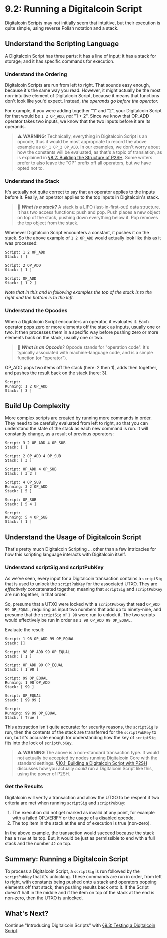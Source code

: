 # 9.2: Running a Digitalcoin Script

Digitalcoin Scripts may not initially seem that intuitive, but their execution is quite simple, using reverse Polish notation and a stack.

## Understand the Scripting Language

A Digitalcoin Script has three parts: it has a line of input; it has a stack for storage; and it has specific commands for execution.

### Understand the Ordering

Digitalcoin Scripts are run from left to right. That sounds easy enough, because it's the same way you read. However, it might actually be the most non-intuitive element of Digitalcoin Script, because it means that functions don't look like you'd expect. Instead, _the operands go before the operator._

For example, if you were adding together "1" and "2", your Digitalcoin Script for that would be `1 2 OP_ADD`, _not_ "1 + 2". Since we know that OP_ADD operator takes two inputs, we know that the two inputs before it are its operands.

> :warning: **WARNING:** Technically, everything in Digitalcoin Script is an opcode, thus it would be most appropriate to record the above example as `OP_1 OP_2 OP_ADD`. In our examples, we don't worry about how the constants will be evaluated, as that's a topic of translation, as is explained in [§8.2: Building the Structure of P2SH](08_2_Building_the_Structure_of_P2SH.md). Some writers prefer to also leave the "OP" prefix off all operators, but we have opted not to.

### Understand the Stack

It's actually not quite correct to say that an operator applies to the inputs before it. Really, an operator applies to the top inputs in Digitalcoin's stack.

> :book: ***What is a stack?*** A stack is a LIFO (last-in-first-out) data structure. It has two access functions: push and pop. Push places a new object on top of the stack, pushing down everything below it. Pop removes the top object from the stack.

Whenever Digitalcoin Script encounters a constant, it pushes it on the stack. So the above example of `1 2 OP_ADD` would actually look like this as it was processed:
```
Script: 1 2 OP_ADD
Stack: [ ]

Script: 2 OP_ADD
Stack: [ 1 ]

Script: OP_ADD
Stack: [ 1 2 ]
```
_Note that in this and in following examples the top of the stack is to the right and the bottom is to the left._
 
### Understand the Opcodes

When a Digitalcoin Script encounters an operator, it evaluates it. Each operator pops zero or more elements off the stack as inputs, usually one or two. It then processes them in a specific way before pushing zero or more elements back on the stack, usually one or two.

> :book: ***What is an Opcode?*** Opcode stands for "operation code". It's typically associated with machine-language code, and is a simple function (or "operator").

OP_ADD pops two items off the stack (here: 2 then 1), adds then together, and pushes the result back on the stack (here: 3).
```
Script:
Running: 1 2 OP_ADD
Stack: [ 3 ]
```

## Build Up Complexity

More complex scripts are created by running more commands in order. They need to be carefully evaluated from left to right, so that you can understand the state of the stack as each new command is run. It will constantly change, as a result of previous operators:
```
Script: 3 2 OP_ADD 4 OP_SUB
Stack: [ ]

Script: 2 OP_ADD 4 OP_SUB
Stack: [ 3 ]

Script: OP_ADD 4 OP_SUB
Stack: [ 3 2 ]

Script: 4 OP_SUB
Running: 3 2 OP_ADD
Stack: [ 5 ]

Script: OP_SUB
Stack: [ 5 4 ]

Script: 
Running: 5 4 OP_SUB
Stack: [ 1 ]
```

## Understand the Usage of Digitalcoin Script

That's pretty much Digitalcoin Scripting ... other than a few intricacies for how this scripting language interacts with Digitalcoin itself.

### Understand scriptSig and scriptPubKey

As we've seen, every input for a Digitalcoin transaction contains a `scriptSig` that is used to unlock the `scriptPubKey` for the associated UTXO. They are _effectively_ concatenated together, meaning that `scriptSig` and `scriptPubKey` are run together, in that order.

So, presume that a UTXO were locked with a `scriptPubKey` that read `OP_ADD 99 OP_EQUAL`, requiring as input two numbers that add up to ninety-nine, and presume that the `scriptSig` of `1 98` were run to unlock it. The two scripts would effectively be run in order as `1 98 OP_ADD 99 OP_EQUAL`.

Evaluate the result:
```
Script: 1 98 OP_ADD 99 OP_EQUAL
Stack: []

Script: 98 OP_ADD 99 OP_EQUAL
Stack: [ 1 ]

Script: OP_ADD 99 OP_EQUAL
Stack: [ 1 98 ]

Script: 99 OP_EQUAL
Running: 1 98 OP_ADD
Stack: [ 99 ]

Script: OP_EQUAL
Stack: [ 99 99 ]

Script: 
Running: 99 99 OP_EQUAL
Stack: [ True ]
```
This abstraction isn't quite accurate: for security reasons, the `scriptSig` is run, then the contents of the stack are transferred for the `scriptPubKey` to run, but it's accurate enough for understanding how the key of `scriptSig` fits into the lock of `scriptPubKey`.

> :warning: **WARNING** The above is a non-standard transaction type. It would not actually be accepted by nodes running Digitalcoin Core with the standard settings. [§10.1: Building a Digitalcoin Script with P2SH](10_1_Understanding_the_Foundation_of_P2SH.md) discusses how you actually _could_ run a Digitalcoin Script like this, using the power of P2SH.

### Get the Results

Digitalcoin will verify a transaction and allow the UTXO to be respent if two criteria are met when running `scriptSig` and `scriptPubKey`:

   1. The execution did not get marked as invalid at any point, for example with a failed OP_VERIFY or the usage of a disabled opcode.
   2. The top item in the stack at the end of execution is true (non-zero).
   
In the above example, the transaction would succeed because the stack has a `True` at its top. But, it would be just as permissible to end with a full stack and the number `42` on top.

## Summary: Running a Digitalcoin Script

To process a Digitalcoin Script, a `scriptSig` is run followed by the `scriptPubKey` that it's unlocking. These commands are run in order, from left to right, with constants being pushed onto a stack and operators popping elements off that stack, then pushing results back onto it. If the Script doesn't halt in the middle and if the item on top of the stack at the end is non-zero, then the UTXO is unlocked.

## What's Next?

Continue "Introducing Digitalcoin Scripts" with [§9.3: Testing a Digitalcoin Script](09_3_Testing_a_Bitcoin_Script.md).
